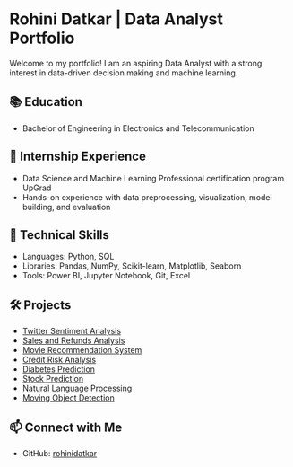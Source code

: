 
# Rohini Datkar | Data Analyst Portfolio

Welcome to my portfolio! I am an aspiring Data Analyst with a strong interest in data-driven decision making and machine learning.

## 📚 Education
- Bachelor of Engineering in Electronics and Telecommunication

## 💼 Internship Experience
- Data Science and Machine Learning Professional certification program UpGrad
- Hands-on experience with data preprocessing, visualization, model building, and evaluation

## 🔧 Technical Skills
- Languages: Python, SQL
- Libraries: Pandas, NumPy, Scikit-learn, Matplotlib, Seaborn
- Tools: Power BI, Jupyter Notebook, Git, Excel

## 🛠️ Projects
- [Twitter Sentiment Analysis](https://github.com/rohinidatkar/Twitter-Sentimental-Analysis)
- [Sales and Refunds Analysis](https://github.com/rohinidatkar/Sales-and-Refunds-Analysis)
- [Movie Recommendation System](https://github.com/rohinidatkar/Movie-Recommendation-System)
- [Credit Risk Analysis](https://github.com/rohinidatkar/Credit-Risk-Analysis-)
- [Diabetes Prediction](https://github.com/rohinidatkar/Diabetes-Prediction)
- [Stock Prediction](https://github.com/rohinidatkar/Stock-Prediction-)
- [Natural Language Processing](https://github.com/rohinidatkar/Natural-Language-Processing)
- [Moving Object Detection](https://github.com/rohinidatkar/Moving-Object-Detection)

## 📫 Connect with Me
- GitHub: [rohinidatkar](https://github.com/rohinidatkar)
